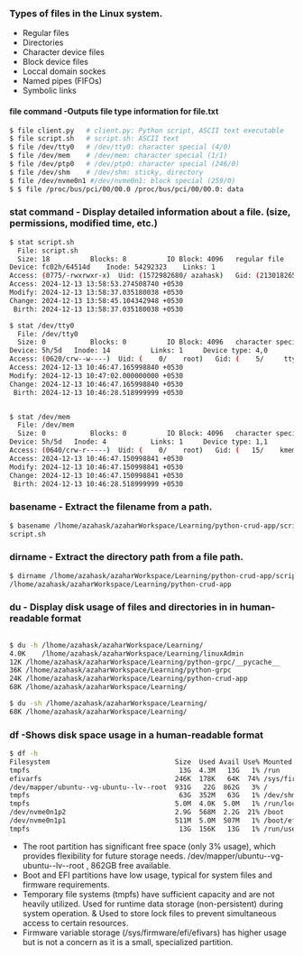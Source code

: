 ### Types of files in the Linux system. 
* Regular files
* Directories
* Character device files
* Block device files
* Loccal domain sockes
* Named pipes (FIFOs)
* Symbolic links


#### file command -Outputs file type information for file.txt

```bash
$ file client.py   # client.py: Python script, ASCII text executable
$ file script.sh   # script.sh: ASCII text
$ file /dev/tty0   # /dev/tty0: character special (4/0)
$ file /dev/mem    # /dev/mem: character special (1/1)
$ file /dev/ptp0   # /dev/ptp0: character special (246/0)
$ file /dev/shm    # /dev/shm: sticky, directory
$ file /dev/nvme0n1 #/dev/nvme0n1: block special (259/0)
$ $ file /proc/bus/pci/00/00.0 /proc/bus/pci/00/00.0: data

```

### stat command - Display detailed information about a file. (size, permissions, modified time, etc.)
```bash
$ stat script.sh 
  File: script.sh
  Size: 18        	Blocks: 8          IO Block: 4096   regular file
Device: fc02h/64514d	Inode: 54292323    Links: 1
Access: (0775/-rwxrwxr-x)  Uid: (1572982680/ azahask)   Gid: (2130182657/domainusers)
Access: 2024-12-13 13:58:53.274508740 +0530
Modify: 2024-12-13 13:58:37.035180038 +0530
Change: 2024-12-13 13:58:45.104342948 +0530
 Birth: 2024-12-13 13:58:37.035180038 +0530

$ stat /dev/tty0
  File: /dev/tty0
  Size: 0         	Blocks: 0          IO Block: 4096   character special file
Device: 5h/5d	Inode: 14          Links: 1     Device type: 4,0
Access: (0620/crw--w----)  Uid: (    0/    root)   Gid: (    5/     tty)
Access: 2024-12-13 10:46:47.165998840 +0530
Modify: 2024-12-13 10:47:02.000000000 +0530
Change: 2024-12-13 10:46:47.165998840 +0530
 Birth: 2024-12-13 10:46:28.518999999 +0530


$ stat /dev/mem
  File: /dev/mem
  Size: 0         	Blocks: 0          IO Block: 4096   character special file
Device: 5h/5d	Inode: 4           Links: 1     Device type: 1,1
Access: (0640/crw-r-----)  Uid: (    0/    root)   Gid: (   15/    kmem)
Access: 2024-12-13 10:46:47.150998841 +0530
Modify: 2024-12-13 10:46:47.150998841 +0530
Change: 2024-12-13 10:46:47.150998841 +0530
 Birth: 2024-12-13 10:46:28.518999999 +0530

```
### basename - Extract the filename from a path.
```bash
$ basename /lhome/azahask/azaharWorkspace/Learning/python-crud-app/script.sh 
script.sh
```
### dirname - Extract the directory path from a file path.
```bash
$ dirname /lhome/azahask/azaharWorkspace/Learning/python-crud-app/script.sh 
/lhome/azahask/azaharWorkspace/Learning/python-crud-app
```

###  du - Display disk usage of files and directories in in human-readable format

```bash

$ du -h /lhome/azahask/azaharWorkspace/Learning/
4.0K	/lhome/azahask/azaharWorkspace/Learning/linuxAdmin
12K	/lhome/azahask/azaharWorkspace/Learning/python-grpc/__pycache__
36K	/lhome/azahask/azaharWorkspace/Learning/python-grpc
24K	/lhome/azahask/azaharWorkspace/Learning/python-crud-app
68K	/lhome/azahask/azaharWorkspace/Learning/

$ du -sh /lhome/azahask/azaharWorkspace/Learning/
68K	/lhome/azahask/azaharWorkspace/Learning/

```

### df -Shows disk space usage in a human-readable format

```bash
$ df -h
Filesystem                               Size  Used Avail Use% Mounted on
tmpfs                                     13G  4.3M   13G   1% /run
efivarfs                                 246K  178K   64K  74% /sys/firmware/efi/efivars
/dev/mapper/ubuntu--vg-ubuntu--lv--root  931G   22G  862G   3% /
tmpfs                                     63G  352M   63G   1% /dev/shm
tmpfs                                    5.0M  4.0K  5.0M   1% /run/lock
/dev/nvme0n1p2                           2.9G  568M  2.2G  21% /boot
/dev/nvme0n1p1                           511M  5.0M  507M   1% /boot/efi
tmpfs                                     13G  156K   13G   1% /run/user/1572982680
```

* The root partition has significant free space (only 3% usage), which provides flexibility for future storage needs. /dev/mapper/ubuntu--vg-ubuntu--lv--root  ,  862GB free available.
* Boot and EFI partitions have low usage, typical for system files and firmware requirements.
* Temporary file systems (tmpfs) have sufficient capacity and are not heavily utilized. Used for runtime data storage (non-persistent) during system operation. & Used to store lock files to prevent simultaneous access to certain resources.
* Firmware variable storage (/sys/firmware/efi/efivars) has higher usage but is not a concern as it is a small, specialized partition.
